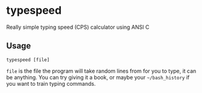 # typespeed

Really simple typing speed (CPS) calculator using ANSI C

## Usage

```
typespeed [file]
```

`file` is the file the program will take random lines from for you to type, it can be anything. You can try giving it a book, or maybe your `~/bash_history` if you want to train typing commands.
